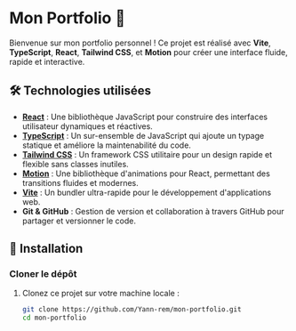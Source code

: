 # Mon Portfolio 🎨

Bienvenue sur mon portfolio personnel ! Ce projet est réalisé avec **Vite**, **TypeScript**, **React**, **Tailwind CSS**, et **Motion** pour créer une interface fluide, rapide et interactive.

## 🛠️ Technologies utilisées

- **[React](https://react.dev/)** : Une bibliothèque JavaScript pour construire des interfaces utilisateur dynamiques et réactives.
- **[TypeScript](https://www.typescriptlang.org/)** : Un sur-ensemble de JavaScript qui ajoute un typage statique et améliore la maintenabilité du code.
- **[Tailwind CSS](https://tailwindcss.com/)** : Un framework CSS utilitaire pour un design rapide et flexible sans classes inutiles.
- **[Motion](https://motion.dev/)** : Une bibliothèque d'animations pour React, permettant des transitions fluides et modernes.
- **[Vite](https://vite.dev/)** : Un bundler ultra-rapide pour le développement d'applications web.
- **Git & GitHub** : Gestion de version et collaboration à travers GitHub pour partager et versionner le code.

## 🚀 Installation

### Cloner le dépôt

1. Clonez ce projet sur votre machine locale :
   ```bash
   git clone https://github.com/Yann-rem/mon-portfolio.git
   cd mon-portfolio
   ```
